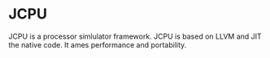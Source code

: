 JCPU
====

JCPU is a processor simlulator framework. JCPU is based on LLVM and JIT the native code. It ames performance and portability.
